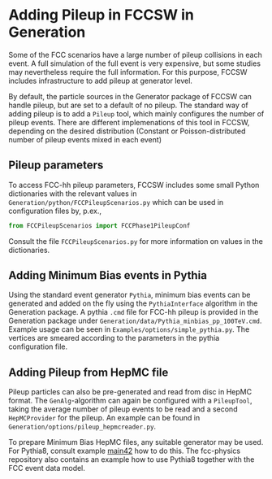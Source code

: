

# Adding Pileup in FCCSW in Generation

Some of the FCC scenarios have a large number of pileup collisions in each event.
A full simulation of the full event is very expensive, but some studies may nevertheless require the full information.
For this purpose, FCCSW includes infrastructure to add pileup at generator level.


By default, the particle sources in the Generator package of FCCSW can handle pileup, but are set to a default of no pileup.
The standard way of adding pileup is to add a `Pileup` tool, which mainly configures the number of pileup events. There are different implemenations of this tool in FCCSW, depending on the desired distribution (Constant or Poisson-distributed number of pileup events mixed in each event)


## Pileup parameters

To access FCC-hh pileup parameters, FCCSW includes some small Python dictionaries with the relevant values in `Generation/python/FCCPileupScenarios.py` which can be used in configuration files by, p.ex.,

```python
from FCCPileupScenarios import FCCPhase1PileupConf
```
Consult the file `FCCPileupScenarios.py` for more information on values in the dictionaries.


## Adding Minimum Bias events in Pythia

Using the standard event generator `Pythia`, minimum bias events can be generated and added on the fly using the `PythiaInterface` algorithm in the Generation package. A pythia `.cmd` file for FCC-hh pileup is provided in the Generation package under `Generation/data/Pythia_minbias_pp_100TeV.cmd`.
Example usage can be seen in `Examples/options/simple_pythia.py`. The vertices are smeared according to the parameters in the pythia configuration file.


## Adding Pileup from HepMC file

Pileup particles can also be pre-generated and read from disc in HepMC format. The `GenAlg`-algorithm can again be configured with a `PileupTool`, taking the average number of pileup events to be read and a second `HepMCProvider` for the pileup. An example can be found in `Generation/options/pileup_hepmcreader.py`. 

To prepare Minimum Bias HepMC files, any suitable generator may be used. For Pythia8, consult example [main42](http://home.thep.lu.se/~torbjorn/pythia81html/SampleMainPrograms.html) how to do this. The fcc-physics repository  also contains an example how to use Pythia8 together with the FCC event data model.


